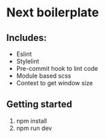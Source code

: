 # Next boilerplate

## Includes:
- Eslint
- Stylelint
- Pre-commit hook to lint code
- Module based scss
- Context to get window size

## Getting started
1. npm install
2. npm run dev
